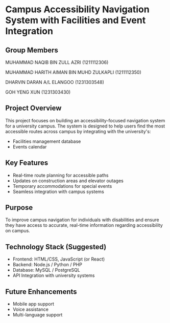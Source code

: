 # Campus Accessibility Navigation System with Facilities and Event Integration

## Group Members
MUHAMMAD NAQIB BIN ZULL AZRI (1211112306)

MUHAMMAD HARITH AIMAN BIN MUHD ZULKAPLI (1211112350)

DHARVIN DARAN A/L ELANGOO (1231303548)

GOH YENG XUN (1231303430)

## Project Overview
This project focuses on building an accessibility-focused navigation system for a university campus. The system is designed to help users find the most accessible routes across campus by integrating with the university's:

- Facilities management database
- Events calendar

## Key Features
- Real-time route planning for accessible paths
- Updates on construction areas and elevator outages
- Temporary accommodations for special events
- Seamless integration with campus systems

## Purpose
To improve campus navigation for individuals with disabilities and ensure they have access to accurate, real-time information regarding accessibility on campus.

## Technology Stack (Suggested)
- Frontend: HTML/CSS, JavaScript (or React)
- Backend: Node.js / Python / PHP
- Database: MySQL / PostgreSQL
- API Integration with university systems

## Future Enhancements
- Mobile app support
- Voice assistance
- Multi-language support
